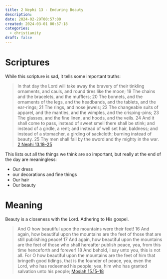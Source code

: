 ```yaml
---
title: 2 Nephi 13 - Enduring Beauty
description: 
date: 2024-02-29T00:57:00
created: 2024-03-01 00:57:18
categories:
  - christianity
draft: false
---
```

# Scriptures

While this scripture is sad, it tells some important truths:

> In that day the Lord will take away the bravery of their tinkling ornaments, and cauls, and round tires like the moon;  19 The chains and the bracelets, and the mufflers;  20 The bonnets, and the ornaments of the legs, and the headbands, and the tablets, and the ear-rings;  21 The rings, and nose jewels;  22 The changeable suits of apparel, and the mantles, and the wimples, and the crisping-pins;  23 The glasses, and the fine linen, and hoods, and the veils.  24 And it shall come to pass, instead of sweet smell there shall be stink; and instead of a girdle, a rent; and instead of well set hair, baldness; and instead of a stomacher, a girding of sackcloth; burning instead of beauty.  25 Thy men shall fall by the sword and thy mighty in the war.
> [2 Nephi 13.18–25](../scriptures/2-nephi-13.18-25)

This lists out all the things we think are so important, but really at the end of the day are meaningless:

- Our dress
- our decorations and fine things
- Our hair
- Our beauty
# Meaning

Beauty is a closeness with the Lord. Adhering to His gospel. 

> And O how beautiful upon the mountains were their feet!  16 And again, how beautiful upon the mountains are the feet of those that are still publishing peace!  17 And again, how beautiful upon the mountains are the feet of those who shall hereafter publish peace, yea, from this time henceforth and forever!  18 And behold, I say unto you, this is not all. For O how beautiful upon the mountains are the feet of him that bringeth good tidings, that is the founder of peace, yea, even the Lord, who has redeemed his people; yea, him who has granted salvation unto his people;
> [Mosiah 15.15–18](../scriptures/mosiah-15.15-18)
